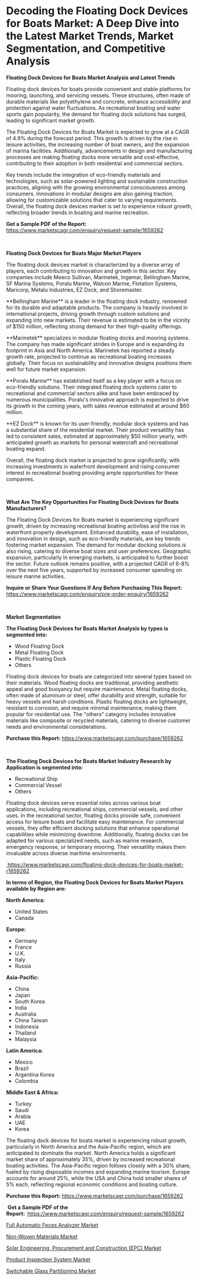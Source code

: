 <p><h1>Decoding the Floating Dock Devices for Boats Market: A Deep Dive into the Latest Market Trends, Market Segmentation, and Competitive Analysis</h1></p><p><strong>Floating Dock Devices for Boats Market Analysis and Latest Trends</strong></p>
<p><p>Floating dock devices for boats provide convenient and stable platforms for mooring, launching, and servicing vessels. These structures, often made of durable materials like polyethylene and concrete, enhance accessibility and protection against water fluctuations. As recreational boating and water sports gain popularity, the demand for floating dock solutions has surged, leading to significant market growth. </p><p>The Floating Dock Devices for Boats Market is expected to grow at a CAGR of 4.9% during the forecast period. This growth is driven by the rise in leisure activities, the increasing number of boat owners, and the expansion of marina facilities. Additionally, advancements in design and manufacturing processes are making floating docks more versatile and cost-effective, contributing to their adoption in both residential and commercial sectors. </p><p>Key trends include the integration of eco-friendly materials and technologies, such as solar-powered lighting and sustainable construction practices, aligning with the growing environmental consciousness among consumers. Innovations in modular designs are also gaining traction, allowing for customizable solutions that cater to varying requirements. Overall, the floating dock devices market is set to experience robust growth, reflecting broader trends in boating and marine recreation.</p></p>
<p><strong>Get a Sample PDF of the Report:&nbsp;</strong> <a href="https://www.marketscagr.com/enquiry/request-sample/1659262?utm_campaign=1436&utm_medium=2&utm_source=Github&utm_content=ia&utm_term=12102024&utm_id=floating-dock-devices-for-boats">https://www.marketscagr.com/enquiry/request-sample/1659262</a></p>
<p>&nbsp;</p>
<p><strong>Floating Dock Devices for Boats Major Market Players</strong></p>
<p><p>The floating dock devices market is characterized by a diverse array of players, each contributing to innovation and growth in this sector. Key companies include Meeco Sullivan, Marinetek, Ingemar, Bellingham Marine, SF Marina Systems, Poralu Marine, Walcon Marine, Flotation Systems, Maricorp, Metalu Industries, EZ Dock, and Shoremaster.</p><p>**Bellingham Marine** is a leader in the floating dock industry, renowned for its durable and adaptable products. The company is heavily involved in international projects, driving growth through custom solutions and expanding into new markets. Their revenue is estimated to be in the vicinity of $150 million, reflecting strong demand for their high-quality offerings.</p><p>**Marinetek** specializes in modular floating docks and mooring systems. The company has made significant strides in Europe and is expanding its footprint in Asia and North America. Marinetek has reported a steady growth rate, projected to continue as recreational boating increases globally. Their focus on sustainability and innovative designs positions them well for future market expansion.</p><p>**Poralu Marine** has established itself as a key player with a focus on eco-friendly solutions. Their integrated floating dock systems cater to recreational and commercial sectors alike and have been embraced by numerous municipalities. Poralu's innovative approach is expected to drive its growth in the coming years, with sales revenue estimated at around $60 million.</p><p>**EZ Dock** is known for its user-friendly, modular dock systems and has a substantial share of the residential market. Their product versatility has led to consistent sales, estimated at approximately $50 million yearly, with anticipated growth as markets for personal watercraft and recreational boating expand.</p><p>Overall, the floating dock market is projected to grow significantly, with increasing investments in waterfront development and rising consumer interest in recreational boating providing ample opportunities for these companies.</p></p>
<p>&nbsp;</p>
<p><strong>What Are The Key Opportunities For Floating Dock Devices for Boats Manufacturers?</strong></p>
<p><p>The Floating Dock Devices for Boats market is experiencing significant growth, driven by increasing recreational boating activities and the rise in waterfront property development. Enhanced durability, ease of installation, and innovation in design, such as eco-friendly materials, are key trends fostering market expansion. The demand for modular docking solutions is also rising, catering to diverse boat sizes and user preferences. Geographic expansion, particularly in emerging markets, is anticipated to further boost the sector. Future outlook remains positive, with a projected CAGR of 6-8% over the next five years, supported by increased consumer spending on leisure marine activities.</p></p>
<p><strong>Inquire or Share Your Questions If Any Before Purchasing This Report:</strong> <a href="https://www.marketscagr.com/enquiry/pre-order-enquiry/1659262?utm_campaign=1436&utm_medium=2&utm_source=Github&utm_content=ia&utm_term=12102024&utm_id=floating-dock-devices-for-boats">https://www.marketscagr.com/enquiry/pre-order-enquiry/1659262</a></p>
<p>&nbsp;</p>
<p><strong>Market Segmentation</strong></p>
<p><strong>The Floating Dock Devices for Boats Market Analysis by types is segmented into:</strong></p>
<p><ul><li>Wood Floating Dock</li><li>Metal Floating Dock</li><li>Plastic Floating Dock</li><li>Others</li></ul></p>
<p><p>Floating dock devices for boats are categorized into several types based on their materials. Wood floating docks are traditional, providing aesthetic appeal and good buoyancy but require maintenance. Metal floating docks, often made of aluminum or steel, offer durability and strength, suitable for heavy vessels and harsh conditions. Plastic floating docks are lightweight, resistant to corrosion, and require minimal maintenance, making them popular for residential use. The "others" category includes innovative materials like composite or recycled materials, catering to diverse customer needs and environmental considerations.</p></p>
<p><strong>Purchase this Report:&nbsp;</strong><a href="https://www.marketscagr.com/purchase/1659262?utm_campaign=1436&utm_medium=2&utm_source=Github&utm_content=ia&utm_term=12102024&utm_id=floating-dock-devices-for-boats">https://www.marketscagr.com/purchase/1659262</a></p>
<p>&nbsp;</p>
<p><strong>The Floating Dock Devices for Boats Market Industry Research by Application is segmented into:</strong></p>
<p><ul><li>Recreational Ship</li><li>Commercial Vessel</li><li>Others</li></ul></p>
<p><p>Floating dock devices serve essential roles across various boat applications, including recreational ships, commercial vessels, and other uses. In the recreational sector, floating docks provide safe, convenient access for leisure boats and facilitate easy maintenance. For commercial vessels, they offer efficient docking solutions that enhance operational capabilities while minimizing downtime. Additionally, floating docks can be adapted for various specialized needs, such as marine research, emergency response, or temporary mooring. Their versatility makes them invaluable across diverse maritime environments.</p></p>
<p><a href="https://www.marketscagr.com/floating-dock-devices-for-boats-market-r1659262?utm_campaign=1436&utm_medium=2&utm_source=Github&utm_content=ia&utm_term=12102024&utm_id=floating-dock-devices-for-boats">&nbsp;https://www.marketscagr.com/floating-dock-devices-for-boats-market-r1659262</a></p>
<p><strong>In terms of Region, the Floating Dock Devices for Boats Market Players available by Region are:</strong></p>
<p>
    <p> <strong> North America: </strong>
        <ul>
            <li>United States</li>
            <li>Canada</li>
        </ul>
        </p> 
    <p> <strong> Europe: </strong>
        <ul>
            <li>Germany</li>
            <li>France</li>
            <li>U.K.</li>
            <li>Italy</li>
            <li>Russia</li>
        </ul>
        </p> 
    <p> <strong> Asia-Pacific: </strong>
        <ul>
            <li>China</li>
            <li>Japan</li>
            <li>South Korea</li>
            <li>India</li>
            <li>Australia</li>
            <li>China Taiwan</li>
            <li>Indonesia</li>
            <li>Thailand</li>
            <li>Malaysia</li>
        </ul>
        </p> 
    <p> <strong> Latin America: </strong>
        <ul>
            <li>Mexico</li>
            <li>Brazil</li>
            <li>Argentina Korea</li>
            <li>Colombia</li>
        </ul>
        </p> 
    <p> <strong> Middle East & Africa: </strong>
        <ul>
            <li>Turkey</li>
            <li>Saudi</li>
            <li>Arabia</li>
            <li>UAE</li>
            <li>Korea</li>
        </ul>
    </p>
    </p>
<p><p>The floating dock devices for boats market is experiencing robust growth, particularly in North America and the Asia-Pacific region, which are anticipated to dominate the market. North America holds a significant market share of approximately 35%, driven by increased recreational boating activities. The Asia-Pacific region follows closely with a 30% share, fueled by rising disposable incomes and expanding marine tourism. Europe accounts for around 25%, while the USA and China hold smaller shares of 5% each, reflecting regional economic conditions and boating culture.</p></p>
<p><strong>Purchase this Report: </strong><a href="https://www.marketscagr.com/purchase/1659262?utm_campaign=1436&utm_medium=2&utm_source=Github&utm_content=ia&utm_term=12102024&utm_id=floating-dock-devices-for-boats">https://www.marketscagr.com/purchase/1659262</a></p>
<p>&nbsp;<strong>Get a Sample PDF of the Report:&nbsp;&nbsp;</strong><a href="https://www.marketscagr.com/enquiry/request-sample/1659262?utm_campaign=1436&utm_medium=2&utm_source=Github&utm_content=ia&utm_term=12102024&utm_id=floating-dock-devices-for-boats">https://www.marketscagr.com/enquiry/request-sample/1659262</a></p>
<p><strong></strong></p>
<p><p><a href="https://www.linkedin.com/pulse/unlocking-growth-potential-market-strategic-analysis-full-automatic-mqyne?utm_campaign=1436&utm_medium=2&utm_source=Github&utm_content=ia&utm_term=12102024&utm_id=floating-dock-devices-for-boats">Full Automatic Feces Analyzer Market</a></p><p><a href="https://github.com/maniehilp9ib/Market-Research-Report-List-1/blob/main/non-woven-materials-market.md?utm_campaign=1436&utm_medium=2&utm_source=Github&utm_content=ia&utm_term=12102024&utm_id=floating-dock-devices-for-boats">Non-Woven Materials Market</a></p><p><a href="https://github.com/burdgexaraeqn/Market-Research-Report-List-1/blob/main/solar-engineering-procurement-and-construction-epc-market.md?utm_campaign=1436&utm_medium=2&utm_source=Github&utm_content=ia&utm_term=12102024&utm_id=floating-dock-devices-for-boats">Solar Engineering, Procurement and Construction (EPC) Market</a></p><p><a href="https://www.linkedin.com/pulse/future-trajectory-product-inspection-system-market-emerging-j69be?utm_campaign=1436&utm_medium=2&utm_source=Github&utm_content=ia&utm_term=12102024&utm_id=floating-dock-devices-for-boats">Product Inspection System Market</a></p><p><a href="https://www.linkedin.com/pulse/future-insights-switchable-glass-partitioning-market-ssvoe?utm_campaign=1436&utm_medium=2&utm_source=Github&utm_content=ia&utm_term=12102024&utm_id=floating-dock-devices-for-boats">Switchable Glass Partitioning Market</a></p></p>